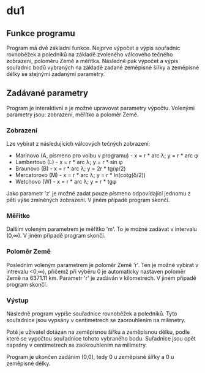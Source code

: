 # du1

## Funkce programu
Program má dvě základní funkce. Nejprve výpočet a výpis souřadnic rovnoběžek a poledníků na základě zvoleného válcového tečného zobrazení,
poloměru Země a měřítka. Následně pak výpočet a výpis souřadnic bodů vybraných na základě zadané zeměpisné šířky a zeměpisné délky
se stejnými zadanými parametry.

## Zadávané parametry
Program je interaktivní a je možné upravovat parametry výpočtu. Volenými parametry jsou: zobrazení, měřítko a poloměr Země.

### Zobrazení
Lze vybírat z následujících válcových tečných zobrazení:
- Marinovo (A, písmeno pro volbu v programu) - x = r * arc λ; y = r * arc φ
- Lambertovo (L) - x = r * arc λ; y = r * sin φ
- Braunovo (B) - x = r * arc λ; y = 2r * tg(φ/2)
- Mercatorovo (M) - x = r * arc λ; y = r * ln(cotg(δ/2))
- Wetchovo (W) - x = r * arc λ; y = r * tgφ

Jako parametr 'z' je možné zadat pouze písmeno odpovídající jednomu z pěti výše zmíněných zobrazení. V jiném případě program skončí.

### Měřítko
Dalším voleným parametrem je měřítko 'm'. To je možné zadávat v intervalu (0,∞). V jiném případě program skončí.

### Poloměr Země
Posledním voleným parametrem je poloměr Země 'r'. Ten je možné vybírat v intrevalu <0,∞), přičemž při výběru 0 je automaticky nastaven
poloměr Země na 6371.11 km. Parametr 'r' je zadáván v kilometrech. V jiném případě program skončí.

### Výstup
Následně program vypíše souřadnice rovnoběžek a poledníků. Tyto souřadnice jsou vypsány v centimetrech se zaorouhlením na milimetry.

Poté je uživatel dotázán na zeměpisnou šířku a zeměpisnou délku, podle které se vypočtou souřadnice tohoto vybraného bodu. Suřadnice jsou
opět napsány v centimetrech se zaokrouhlením na milimetry.

Program je ukončen zadáním (0,0), tedy 0 u zeměpisné šířky a 0 u zeměpisné délky.
